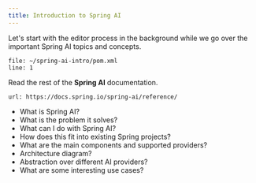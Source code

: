 ```yaml
---
title: Introduction to Spring AI
---
```


Let's start with the editor process in the background while we go
over the important Spring AI topics and concepts.
```editor:open-file
file: ~/spring-ai-intro/pom.xml
line: 1
```

Read the rest of the **Spring AI** documentation.
```dashboard:open-url
url: https://docs.spring.io/spring-ai/reference/
```

* What is Spring AI?
* What is the problem it solves?
* What can I do with Spring AI?
* How does this fit into existing Spring projects?
* What are the main components and supported providers?
* Architecture diagram?
* Abstraction over different AI providers?
* What are some interesting use cases?



